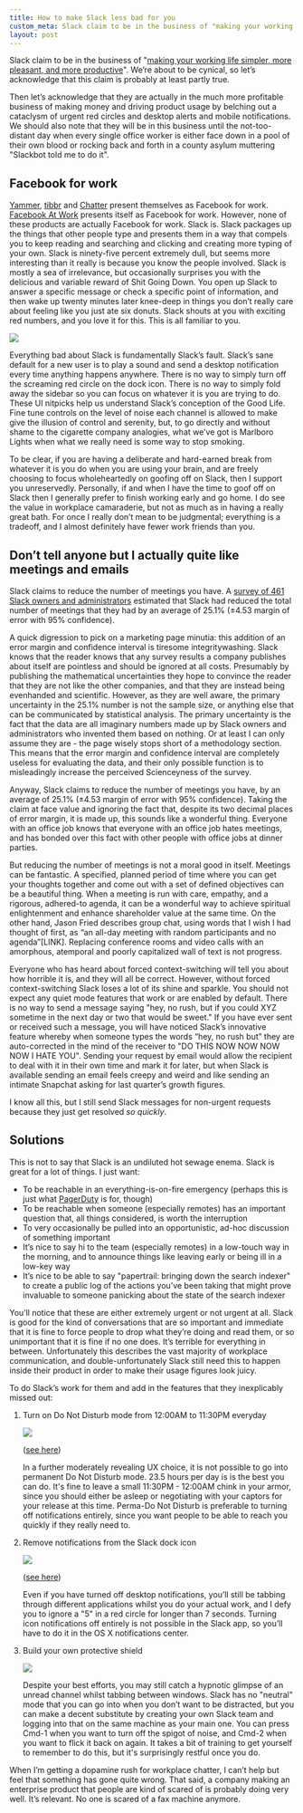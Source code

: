 ```yaml
---
title: How to make Slack less bad for you
custom_meta: Slack claim to be in the business of "making your working life simpler, more pleasant, and more productive". We’re about to be cynical, so let’s acknowledge that this claim is probably at least partly true.
layout: post
---
```

Slack claim to be in the business of "[making your working life simpler, more pleasant, and more productive](https://slack.com/)". We’re about to be cynical, so let’s acknowledge that this claim is probably at least partly true.

Then let’s acknowledge that they are actually in the much more profitable business of making money and driving product usage by belching out a cataclysm of urgent red circles and desktop alerts and mobile notifications. We should also note that they will be in this business until the not-too-distant day when every single office worker is either face down in a pool of their own blood or rocking back and forth in a county asylum muttering "Slackbot told me to do it".

## Facebook for work

[Yammer](https://www.yammer.com/), [tibbr](http://www.tibbr.com/) and [Chatter](http://www.salesforce.com/chatter/overview/) present themselves as Facebook for work. [Facebook At Work](https://work.fb.com/) presents itself as Facebook for work. However, none of these products are actually Facebook for work. Slack is. Slack packages up the things that other people type and presents them in a way that compels you to keep reading and searching and clicking and creating more typing of your own. Slack is ninety-five percent extremely dull, but seems more interesting than it really is because you know the people involved. Slack is mostly a sea of irrelevance, but occasionally surprises you with the delicious and variable reward of Shit Going Down. You open up Slack to answer a specific message or check a specific point of information, and then wake up twenty minutes later knee-deep in things you don’t really care about feeling like you just ate six donuts. Slack shouts at you with exciting red numbers, and you love it for this. This is all familiar to you.

<p style="text-align: centre">
<img src="https://cloud.githubusercontent.com/assets/1565857/17063917/97166eae-4fee-11e6-9b37-b68d98e07fa3.png" />
</p>

Everything bad about Slack is fundamentally Slack’s fault. Slack’s sane default for a new user is to play a sound and send a desktop notification every time anything happens anywhere. There is no way to simply turn off the screaming red circle on the dock icon. There is no way to simply fold away the sidebar so you can focus on whatever it is you are trying to do. These UI nitpicks help us understand Slack’s conception of the Good Life. Fine tune controls on the level of noise each channel is allowed to make give the illusion of control and serenity, but, to go directly and without shame to the cigarette company analogies, what we’ve got is Marlboro Lights when what we really need is some way to stop smoking.

To be clear, if you are having a deliberate and hard-earned break from whatever it is you do when you are using your brain, and are freely choosing to focus wholeheartedly on goofing off on Slack, then I support you unreservedly. Personally, if and when I have the time to goof off on Slack then I generally prefer to finish working early and go home. I do see the value in workplace camaraderie, but not as much as in having a really great bath. For once I really don’t mean to be judgmental; everything is a tradeoff, and I almost definitely have fewer work friends than you.

## Don’t tell anyone but I actually quite like meetings and emails

Slack claims to reduce the number of meetings you have. A [survey of 461 Slack owners and administrators](https://slack.com/results) estimated that Slack had reduced the total number of meetings that they had by an average of 25.1% (±4.53 margin of error with 95% confidence).

A quick digression to pick on a marketing page minutia: this addition of an error margin and confidence interval is tiresome integritywashing. Slack knows that the reader knows that any survey results a company publishes about itself are pointless and should be ignored at all costs. Presumably by publishing the mathematical uncertainties they hope to convince the reader that they are not like the other companies, and that they are instead being evenhanded and scientific. However, as they are well aware, the primary uncertainty in the 25.1% number is not the sample size, or anything else that can be communicated by statistical analysis. The primary uncertainty is the fact that the data are all imaginary numbers made up by Slack owners and administrators who invented them based on nothing. Or at least I can only assume they are - the page wisely stops short of a methodology section. This means that the error margin and confidence interval are completely useless for evaluating the data, and their only possible function is to misleadingly increase the perceived Scienceyness of the survey.

Anyway, Slack claims to reduce the number of meetings you have, by an average of 25.1% (±4.53 margin of error with 95% confidence). Taking the claim at face value and ignoring the fact that, despite its two decimal places of error margin, it is made up, this sounds like a wonderful thing. Everyone with an office job knows that everyone with an office job hates meetings, and has bonded over this fact with other people with office jobs at dinner parties.

But reducing the number of meetings is not a moral good in itself. Meetings can be fantastic. A specified, planned period of time where you can get your thoughts together and come out with a set of defined objectives can be a beautiful thing. When a meeting is run with care, empathy, and a rigorous, adhered-to agenda, it can be a wonderful way to achieve spiritual enlightenment and enhance shareholder value at the same time. On the other hand, Jason Fried describes group chat, using words that I wish I had thought of first, as “an all-day meeting with random participants and no agenda”[LINK]. Replacing conference rooms and video calls with an amorphous, atemporal and poorly capitalized wall of text is not progress.

Everyone who has heard about forced context-switching will tell you about how horrible it is, and they will all be correct. However, without forced context-switching Slack loses a lot of its shine and sparkle. You should not expect any quiet mode features that work or are enabled by default. There is no way to send a message saying "hey, no rush, but if you could XYZ sometime in the next day or two that would be sweet." If you have ever sent or received such a message, you will have noticed Slack’s innovative feature whereby when someone types the words “hey, no rush but” they are auto-corrected in the mind of the receiver to "DO THIS NOW NOW NOW NOW I HATE YOU". Sending your request by email would allow the recipient to deal with it in their own time and mark it for later, but when Slack is available sending an email feels creepy and weird and like sending an intimate Snapchat asking for last quarter’s growth figures.

I know all this, but I still send Slack messages for non-urgent requests because they just get resolved *so quickly*.

## Solutions

This is not to say that Slack is an undiluted hot sewage enema. Slack is great for a lot of things. I just want:

* To be reachable in an everything-is-on-fire emergency (perhaps this is just what [PagerDuty](https://www.pagerduty.com/) is for, though)
* To be reachable when someone (especially remotes) has an important question that, all things considered, is worth the interruption
* To very occasionally be pulled into an opportunistic, ad-hoc discussion of something important
* It’s nice to say hi to the team (especially remotes) in a low-touch way in the morning, and to announce things like leaving early or being ill in a low-key way
* It’s nice to be able to say "papertrail: bringing down the search indexer" to create a public log of the actions you’ve been taking that might prove invaluable to someone panicking about the state of the search indexer

You’ll notice that these are either extremely urgent or not urgent at all. Slack is good for the kind of conversations that are so important and immediate that it is fine to force people to drop what they’re doing and read them, or so unimportant that it is fine if no one does. It’s terrible for everything in between. Unfortunately this describes the vast majority of workplace communication, and double-unfortunately Slack still need this to happen inside their product in order to make their usage figures look juicy.

To do Slack’s work for them and add in the features that they inexplicably missed out:

1. Turn on Do Not Disturb mode from 12:00AM to 11:30PM everyday

    <p style="text-align: centre">
    <img src="https://cloud.githubusercontent.com/assets/1565857/16693331/9bd380d6-44e9-11e6-98cf-8671216ca6d4.png" />
    </p>

    ([see here](https://get.slack.help/hc/en-us/articles/214908388-Using-Do-Not-Disturb-in-Slack))

    In a further moderately revealing UX choice, it is not possible to go into permanent Do Not Disturb mode. 23.5 hours per day is is the best you can do. It's fine to leave a small 11:30PM - 12:00AM chink in your armor, since you should either be asleep or negotiating with your captors for your release at this time. Perma-Do Not Disturb is preferable to turning off notifications entirely, since you want people to be able to reach you quickly if they really need to.

2. Remove notifications from the Slack dock icon

    <p style="text-align: centre">
    <img src="https://cloud.githubusercontent.com/assets/1565857/17063601/fad75626-4fec-11e6-9aec-231d3de7e61f.png" />
    </p>

    ([see here](http://appsliced.co/ask/how-do-i-disable-the-red-badge-dock-alerts-in-os-x))

    Even if you have turned off desktop notifications, you’ll still be tabbing through different applications whilst you do your actual work, and I defy you to ignore a "5" in a red circle for longer than 7 seconds. Turning icon notifications off entirely is not possible in the Slack app, so you’ll have to do it in the OS X notifications center.

3. Build your own protective shield

    <p style="text-align: centre">
    <img src="https://cloud.githubusercontent.com/assets/1565857/17064172/1447b206-4ff0-11e6-9ea6-2435d9910a19.png" />
    </p>

    Despite your best efforts, you may still catch a hypnotic glimpse of an unread channel whilst tabbing between windows. Slack has no "neutral" mode that you can go into when you don’t want to be distracted, but you can make a decent substitute by creating your own Slack team and logging into that on the same machine as your main one. You can press Cmd-1 when you want to turn off the spigot of noise, and Cmd-2 when you want to flick it back on again. It takes a bit of training to get yourself to remember to do this, but it's surprisingly restful once you do.

When I’m getting a dopamine rush for workplace chatter, I can’t help but feel that something has gone quite wrong. That said, a company making an enterprise product that people are kind of scared of is probably doing very well. It’s relevant. No one is scared of a fax machine anymore.
